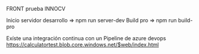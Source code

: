 FRONT prueba INNOCV

Inicio servidor desarrollo => npm run server-dev
Build pro => npm run build-pro

Exíste una integración continua con un Pipeline de azure devops
https://calculatortest.blob.core.windows.net/$web/index.html